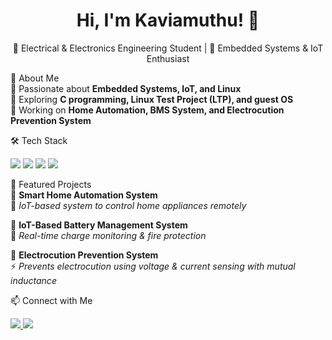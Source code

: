<h1 align="center">Hi, I'm Kaviamuthu! 👋</h1>  
<p align="center">
🚀 Electrical & Electronics Engineering Student | 🔧 Embedded Systems & IoT Enthusiast  
</p>  

  🚀 About Me  
🔹 Passionate about **Embedded Systems, IoT, and Linux**  
🔹 Exploring **C programming, Linux Test Project (LTP), and guest OS**  
🔹 Working on **Home Automation, BMS System, and Electrocution Prevention System**  

  🛠️ Tech Stack  
<p align="left">
  <img src="https://img.shields.io/badge/C%20Programming-%2300599C.svg?style=for-the-badge&logo=c&logoColor=white" />
  <img src="https://img.shields.io/badge/Linux-%23FCC624.svg?style=for-the-badge&logo=linux&logoColor=black" />
  <img src="https://img.shields.io/badge/Arduino-%2300979D.svg?style=for-the-badge&logo=arduino&logoColor=white" />
  <img src="https://img.shields.io/badge/Git-%23F05033.svg?style=for-the-badge&logo=git&logoColor=white" />
</p>

  📌 Featured Projects  
📌 **Smart Home Automation System**  
🏡 *IoT-based system to control home appliances remotely*  

📌 **IoT-Based Battery Management System**  
🔋 *Real-time charge monitoring & fire protection*  

📌 **Electrocution Prevention System**  
⚡ *Prevents electrocution using voltage & current sensing with mutual inductance*  

  📫 Connect with Me  
<p align="left">
  <a href=" LinkedIn: www.linkedin.com/in/kaviamuthu-a-520100256">
    <img src="https://img.shields.io/badge/LinkedIn-%230077B5.svg?style=for-the-badge&logo=linkedin&logoColor=white" />
  </a>
  <a href="mailto:kaviamuthua@gmail.com">
    <img src="https://img.shields.io/badge/Email-%23D14836.svg?style=for-the-badge&logo=gmail&logoColor=white" />
  </a>
</p>
